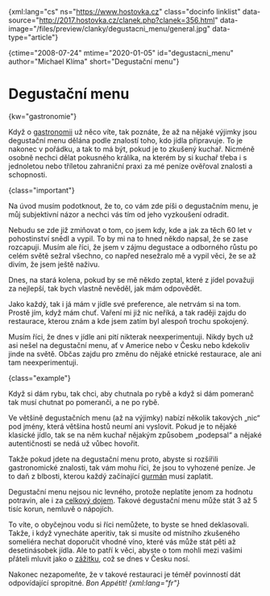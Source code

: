 
{xml:lang="cs" ns="https://www.hostovka.cz" class="docinfo linklist" data-source="http://2017.hostovka.cz/clanek.php?clanek=356.html" data-image="/files/preview/clanky/degustacni_menu/general.jpg" data-type="article"}

{ctime="2008-07-24" mtime="2020-01-05" id="degustacni\_menu" author="Michael Klíma" short="Degustační menu"}

# Degustační menu

{kw="gastronomie"}

Když o [gastronomii](gastronomie) už něco víte, tak poznáte, že až na nějaké výjimky jsou degustační menu dělána podle znalostí toho, kdo jídla připravuje. To je nakonec v pořádku, a tak to má být, pokud je to zkušený kuchař. Nicméně osobně nechci dělat pokusného králíka, na kterém by si kuchař třeba i s jednoletou nebo tříletou zahraniční praxi za mé peníze ověřoval znalosti a schopnosti.

{class="important"}

Na úvod musím podotknout, že to, co vám zde píši o degustačním menu, je můj subjektivní názor a nechci vás tím od jeho vyzkoušení odradit.

Nebudu se zde již zmiňovat o tom, co jsem kdy, kde a jak za těch 60 let v pohostinství snědl a vypil. To by mi na to hned někdo napsal, že se zase rozcapuji. Musím ale říci, že jsem v zájmu degustace a odborného růstu po celém světě sežral všechno, co napřed nesežralo mě a vypil věci, že se až divím, že jsem ještě naživu.

Dnes, na stará kolena, pokud by se mě někdo zeptal, které z jídel považuji za nejlepší, tak bych vlastně nevěděl, jak mám odpovědět.

Jako každý, tak i já mám v jídle své preference, ale netrvám si na tom. Prostě jím, když mám chuť. Vaření mi již nic neříká, a tak raději zajdu do restaurace, kterou znám a kde jsem zatím byl alespoň trochu spokojený.

Musím říci, že dnes v jídle ani pití nikterak neexperimentuji. Nikdy bych už asi nešel na degustační menu, ať v Americe nebo v Česku nebo kdekoliv jinde na světě. Občas zajdu pro změnu do nějaké etnické restaurace, ale ani tam neexperimentuji.

{class="example"}

Když si dám rybu, tak chci, aby chutnala po rybě a když si dám pomeranč tak musí chutnat po pomeranči, a ne po rybě.

Ve většině degustačních menu (až na výjimky) nabízí několik takových „nic“ pod jmény, která většina hostů neumí ani vyslovit. Pokud je to nějaké klasické jídlo, tak se na něm kuchař nějakým způsobem „podepsal“ a nějaké autentičnosti se nedá už vůbec hovořit.

Takže pokud jdete na degustační menu proto, abyste si rozšířili gastronomické znalosti, tak vám mohu říci, že jsou to vyhozené peníze. Je to daň z blbosti, kterou každý začínající [gurmán](gastronomove#gurman) musí zaplatit.

Degustační menu nejsou nic levného, protože neplatíte jenom za hodnotu potravin, ale i za [celkový dojem](ambiance). Takové degustační menu může stát 3 až 5 tisíc korun, nemluvě o nápojích.

To víte, o obyčejnou vodu si říci nemůžete, to byste se hned deklasovali. Takže, i když vynecháte aperitiv, tak si musíte od místního zkušeného someliéra nechat doporučit vhodné víno, které vás může stát pěti až desetinásobek jídla. Ale to patří k věci, abyste o tom mohli mezi vašimi přáteli mluvit jako o [zážitku](zazitkova_gastonomie), což se dnes v Česku nosí.

Nakonec nezapomeňte, že v takové restauraci je téměř povinností dát odpovídající spropitné. _Bon Appétit! {xml:lang="fr"}_

